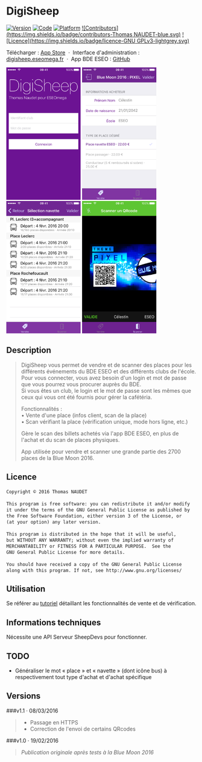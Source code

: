 # DigiSheep

[![Version](https://img.shields.io/badge/version-1.1-green.svg)](https://itunes.apple.com/app/apple-store/id1084746837?pt=104224803&ct=GitHub&mt=8)
[![Code](https://img.shields.io/badge/code-Objective--C-orange.svg)](https://developer.apple.com/library/ios/documentation/Cocoa/Conceptual/ProgrammingWithObjectiveC/Introduction/Introduction.html#//apple_ref/doc/uid/TP40011210)
[![Platform](https://img.shields.io/badge/platform-iOS-red.svg)](http://www.apple.com/ios/)
[![Contributors](https://img.shields.io/badge/contributors-Thomas NAUDET-blue.svg)](http://twitter.com/tomn94)
[![Licence](https://img.shields.io/badge/licence-GNU GPLv3-lightgrey.svg)](http://www.gnu.org/licenses/)

Télécharger : [App Store](https://itunes.apple.com/app/apple-store/id1084746837?pt=104224803&ct=GitHub&mt=8) &nbsp;·&nbsp; Interface d'administration : [digisheep.eseomega.fr](http://digisheep.eseomega.fr) &nbsp;·&nbsp; App BDE ESEO : [GitHub](https://github.com/Tomn94/BDE-ESEO)

<img src="/Captures App Store/5/1.png?raw=true" height="350" />
<img src="/Captures App Store/5/2.png?raw=true" height="350" />
<img src="/Captures App Store/5/3.png?raw=true" height="350" />
<img src="/Captures App Store/5/4.png?raw=true" height="350" />

## Description
> DigiSheep vous permet de vendre et de scanner des places pour les différents événements du BDE ESEO et des différents clubs de l'école.<br>
> Pour vous connecter, vous avez besoin d'un login et mot de passe que vous pourrez vous procurer auprès du BDE.<br>
> Si vous êtes un club, le login et le mot de passe sont les mêmes que ceux qui vous ont été fournis pour gérer la cafétéria.
> 
> Fonctionnalités :<br>
> • Vente d'une place (infos client, scan de la place)<br>
> • Scan vérifiant la place (vérification unique, mode hors ligne, etc.)
> 
> Gère le scan des billets achetés via l'app BDE ESEO, en plus de l'achat et du scan de places physiques.
> 
> App utilisée pour vendre et scanner une grande partie des 2700 places de la Blue Moon 2016.

## Licence

    Copyright © 2016 Thomas NAUDET

    This program is free software: you can redistribute it and/or modify
    it under the terms of the GNU General Public License as published by
    the Free Software Foundation, either version 3 of the License, or
    (at your option) any later version.

    This program is distributed in the hope that it will be useful,
    but WITHOUT ANY WARRANTY; without even the implied warranty of
    MERCHANTABILITY or FITNESS FOR A PARTICULAR PURPOSE.  See the
    GNU General Public License for more details.

    You should have received a copy of the GNU General Public License
    along with this program. If not, see http://www.gnu.org/licenses/

## Utilisation

Se référer au [tutoriel](https://github.com/Tomn94/DigiSheep/blob/master/DigiSheep%20Tutoriel.pdf) détaillant les fonctionnalités de vente et de vérification.

## Informations techniques
Nécessite une API Serveur SheepDevs pour fonctionner.

## TODO
- Généraliser le mot « place » et « navette » (dont icône bus) à respectivement tout type d'achat et d'achat spécifique

## Versions
###v1.1 · 08/03/2016
> - Passage en HTTPS
> - Correction de l'envoi de certains QRcodes

###v1.0 · 19/02/2016
> *Publication originale après tests à la Blue Moon 2016*
